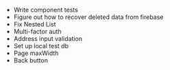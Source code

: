 - Write component tests
- Figure out how to recover deleted data from firebase
- Fix Nested List
- Multi-factor auth
- Address input validation
- Set up local test db
- Page maxWidth
- Back button
